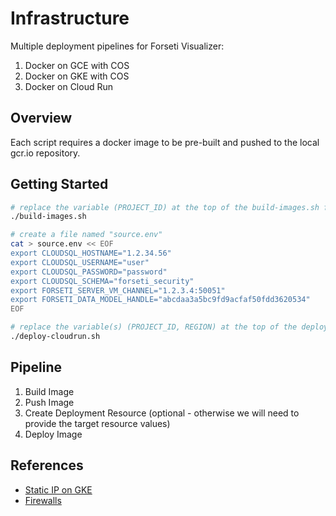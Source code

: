 # Infrastructure

Multiple deployment pipelines for Forseti Visualizer:

1. Docker on GCE with COS
2. Docker on GKE with COS
3. Docker on Cloud Run

## Overview

Each script requires a docker image to be pre-built and pushed to the local gcr.io repository.

## Getting Started

```bash
# replace the variable (PROJECT_ID) at the top of the build-images.sh file
./build-images.sh

# create a file named "source.env"
cat > source.env << EOF
export CLOUDSQL_HOSTNAME="1.2.34.56"
export CLOUDSQL_USERNAME="user"
export CLOUDSQL_PASSWORD="password"
export CLOUDSQL_SCHEMA="forseti_security"
export FORSETI_SERVER_VM_CHANNEL="1.2.3.4:50051"
export FORSETI_DATA_MODEL_HANDLE="abcdaa3a5bc9fd9acfaf50fdd3620534"
EOF

# replace the variable(s) (PROJECT_ID, REGION) at the top of the deployment file and then run to deploy the image
./deploy-cloudrun.sh
```

## Pipeline

1. Build Image
2. Push Image
3. Create Deployment Resource (optional - otherwise we will need to provide the target resource values)
4. Deploy Image

## References

* [Static IP on GKE](https://cloud.google.com/kubernetes-engine/docs/tutorials/configuring-domain-name-static-ip)
* [Firewalls](https://cloud.google.com/solutions/prep-kubernetes-engine-for-prod#firewalling)
